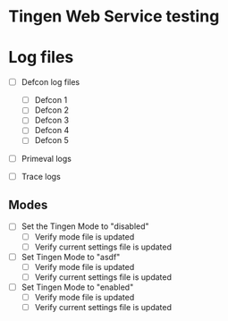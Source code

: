 # Tingen Web Service testing

# Log files

- [ ] Defcon log files
  - [ ] Defcon 1
  - [ ] Defcon 2
  - [ ] Defcon 3
  - [ ] Defcon 4
  - [ ] Defcon 5

- [ ] Primeval logs

- [ ] Trace logs

## Modes

- [ ] Set the Tingen Mode to "disabled"
  - [ ] Verify mode file is updated
  - [ ] Verify current settings file is updated

- [ ] Set Tingen Mode to "asdf"
  - [ ] Verify mode file is updated
  - [ ] Verify current settings file is updated

- [ ] Set Tingen Mode to "enabled"
  - [ ] Verify mode file is updated
  - [ ] Verify current settings file is updated